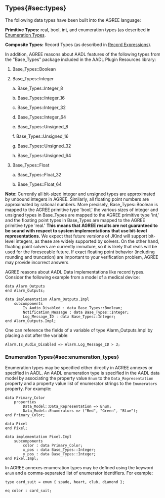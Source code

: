 ## Types{#sec:types}

The following data types have been built into the AGREE language:

**Primitive Types:** real, bool, int, and enumeration types (as described in
[Enumeration Types](03.04-Types.html#sec:enumeration_types).

**Composite Types:** Record Types (as described in
[Record Expressions](03.07-Expressions.html#sec:record_expressions)).

In addition, AGREE reasons about AADL features of the following types
from the "Base\_Types" package included in the AADL Plugin Resources
library:

1.  Base\_Types::Boolean

2.  Base\_Types::Integer

    a.  Base\_Types::Integer\_8

    b.  Base\_Types::Integer\_16

    c.  Base\_Types::Integer\_32

    d.  Base\_Types::Integer\_64

    e.  Base\_Types::Unsigned\_8

    f.  Base\_Types::Unsigned\_16

    g.  Base\_Types::Unsigned\_32

    h.  Base\_Types::Unsigned\_64

3.  Base\_Types::Float

    a.  Base\_Types::Float\_32

    b.  Base\_Types::Float\_64

**Note**: Currently all bit-sized integer and unsigned types are
approximated by unbound integers in AGREE. Similarly, all floating point
numbers are approximated by rational numbers. More precisely,
Base\_Types::Boolean is mapped to the AGREE primitive type 'bool,' the
various sizes of integer and unsigned types in Base\_Types are mapped to
the AGREE primitive type 'int,' and the floating point types in
Base\_Types are mapped to the AGREE primitive type 'real.' **This means
that** **AGREE results are not guaranteed to be sound with respect to
system implementations** **that use bit-level representations.** We
expect that future versions of JKind will support bit-level integers, as
these are widely supported by solvers. On the other hand, floating point
solvers are currently immature, so it is likely that reals will be used
for the foreseeable future. If exact floating point behavior (including
rounding and truncation) are important to your verification problem,
AGREE may provide incorrect answers.

AGREE reasons about AADL
Data Implementations like record types. Consider the following example
from a model of a medical device:

~~~~~
data Alarm_Outputs
end Alarm_Outputs;

data implementation Alarm_Outputs.Impl
    subcomponents
        Is_Audio_Disabled : data Base_Types::Boolean;
        Notification_Message : data Base_Types::Integer;
        Log_Message_ID : data Base_Types::Integer;
end Alarm_Outputs.Impl;
~~~~~

One can reference the fields of a variable of type Alarm\_Outputs.Impl
by placing a dot after the variable:

~~~
Alarm.Is_Audio_Disabled => Alarm.Log_Message_ID > 3;
~~~

### Enumeration Types{#sec:enumeration_types}

Enumeration types may be specified either directly in AGREE annexes or
specified in AADL.  An AADL enumeration type is specified in the AADL
data model by associating the property value `Enum` to the
`Data_Representation` property and a property value list of enumerator
strings to the `Enumerators` property.  For example:

~~~
data Primary_Color
    properties
        Data_Model::Data_Representation => Enum;
        Data_Model::Enumerators => ("Red", "Green", "Blue");
end Primary_Color;

data Pixel
end Pixel;

data implementation Pixel.Impl
    subcomponents
        color : data Primary_Color;
        x_pos : data Base_Types::Integer;
        y_pos : data Base_Types::Integer;
end Pixel.Impl;
~~~

In AGREE annexes enumeration types may be defined using the keyword `enum`
and a comma-separated list of enumerator identifiers.  For example:

~~~
type card_suit = enum { spade, heart, club, diamond };

eq color : card_suit;
~~~